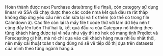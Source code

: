 Hoàn thành được next Purchase date(trong file final), còn category sử dụng linear và SSA đã chạy được theo các code nma kết quả đầu ra rất thấp không đáp ứng yêu cầu nên cần sửa lại và fix thêm (có thể có trong file Calmdown ă). Các file còn lại là mấy file t code thử với làm dữ liệu nên t cũng đẩy lên luôn
Thứ hai là, kết quả đầu ra của Category nó không theo từng khách hàng được tại vì nếu như vậy thì nó hok có mang tính Predict và Forecasting gì hết, mà nó chỉ dựa vào cái khách hàng mua nhiều nhất thôi, nên mấy cái thuật toán t đang dùng nó sẽ vẽ tiếp đồ thị dựa trên datasets của mình theo từng ngành hàng á.
